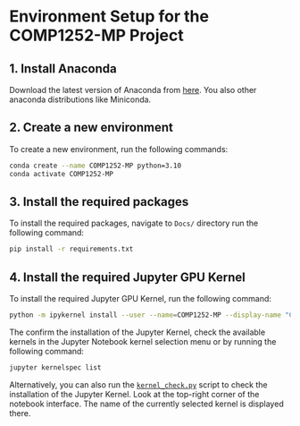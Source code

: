 # Environment Setup for the COMP1252-MP Project

## 1. Install Anaconda

Download the latest version of Anaconda from [here](https://www.anaconda.com/products/individual). You also other anaconda distributions like Miniconda.

## 2. Create a new environment

To create a new environment, run the following commands:

```bash
conda create --name COMP1252-MP python=3.10
conda activate COMP1252-MP
```

## 3. Install the required packages

To install the required packages, navigate to `Docs/` directory run the following command:

```bash
pip install -r requirements.txt
```

## 4. Install the required Jupyter GPU Kernel

To install the required Jupyter GPU Kernel, run the following command:

```bash
python -m ipykernel install --user --name=COMP1252-MP --display-name "COMP1252-MP(GPU)"
```

The confirm the installation of the Jupyter Kernel, check the available kernels in the Jupyter Notebook kernel selection menu or by running the following command:

```bash
jupyter kernelspec list
```

Alternatively, you can also run the [`kernel_check.py`](../../Solutions/kernel_check.py) script to check the installation of the Jupyter Kernel.
Look at the top-right corner of the notebook interface. The name of the currently selected kernel is displayed there.
